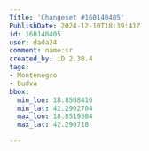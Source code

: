 ```yaml
---
Title: 'Changeset #160140405'
PublishDate: 2024-12-10T18:39:41Z
id: 160140405
user: dada24
comment: name:sr
created_by: iD 2.30.4
tags:
- Montenegro
- Budva
bbox:
  min_lon: 18.8508416
  min_lat: 42.2902704
  max_lon: 18.8519584
  max_lat: 42.290718

---
```

